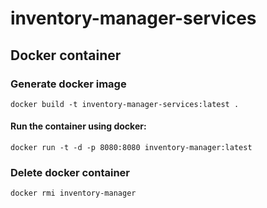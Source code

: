 # inventory-manager-services

## Docker container

### Generate docker image

    docker build -t inventory-manager-services:latest .

#### Run the container using docker:

    docker run -t -d -p 8080:8080 inventory-manager:latest

### Delete docker container

    docker rmi inventory-manager
